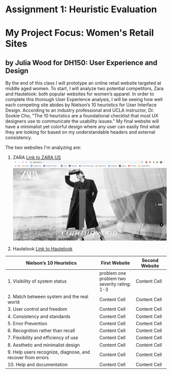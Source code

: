 # Assignment 1: Heuristic Evaluation
# My Project Focus: Women's Retail Sites 
## by Julia Wood for DH150: User Experience and Design

By the end of this class I will prototype an online retail website targeted at middle aged women. To start, I will analyze two potential competitors, Zara and Hautelook: both popular websites for women’s apparel. In order to complete this thorough User Experience analysis, I will be seeing how well each competing site abides by Nielson’s 10 heuristics for User Interface Design. According to an industry professional and UCLA instructor, Dr. Sookie Cho, "The 10 heuristics are a foundational checklist that most UX designers use to communicate the usability issues." My final website will have a minimalist yet colorful design where any user can easily find what they are looking for based on my understandable headers and external consistency. 

The two websites I'm analyzing are: 
1. ZARA [Link to ZARA US](https://www.zara.com/us/)  
![alt text](https://github.com/JuliaWood1/DH150-UX-Design/blob/Week-1/Screen%20Shot%202020-10-11%20at%203.11.07%20PM.png "ZARA home page")

2. Hautelook [Link to Hautelook](https://www.hautelook.com/)

| Nielson’s 10 Heuristics  | First Website | Second Website  | 
| ------------- | ------------- | ------------- |
| 1. Visibility of system status  | problem one <br/> problem two <br/> severity rating: 1-3 | Content Cell  | 
| 2. Match between system and the real world  | Content Cell  | Content Cell  | 
| 3. User control and freedom | Content Cell  | Content Cell  | 
| 4. Consistency and standards | Content Cell  | Content Cell  | 
| 5. Error Prevention  | Content Cell  | Content Cell  | 
| 6. Recognition rather than recall | Content Cell  | Content Cell  | 
| 7. Flexibility and efficiency of use  | Content Cell  | Content Cell  | 
| 8. Aesthetic and minimalist design | Content Cell  | Content Cell  | 
| 9. Help users recognize, diagnose, and recover from errors | Content Cell  | Content Cell  | 
| 10. Help and documentation | Content Cell  | Content Cell  | 

